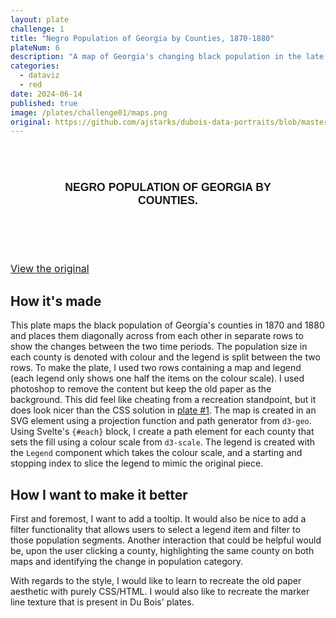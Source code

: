 ```yaml
---
layout: plate
challenge: 1
title: "Negro Population of Georgia by Counties, 1870-1880"
plateNum: 6
description: "A map of Georgia's changing black population in the late 1800s."
categories:
  - dataviz
  - red
date: 2024-06-14
published: true
image: /plates/challenge01/maps.png
original: https://github.com/ajstarks/dubois-data-portraits/blob/master/challenge/2024/challenge01/original-plate-06.jpg
---
```


<script>
  import Chart from './Chart.svelte'
</script>

<div class="plate">
  <div class="chart-title">
    <h1>Negro Population of Georgia by Counties.</h1>
  </div>
  <Chart />
</div>

<a class="original" href={original}>View the original</a>

<h2>How it's made</h2>

This plate maps the black population of Georgia's counties in 1870 and 1880 and places them diagonally across from each other in separate rows to show the changes between the two time periods. 
The population size in each county is denoted with colour and the legend is split between the two rows. 
To make the plate, I used two rows containing a map and legend (each legend only shows one half the items on the colour scale). 
I used photoshop to remove the content but keep the old paper as the background. 
This did feel like cheating from a recreation standpoint, but it does look nicer than the CSS solution in <a href="/plates/challenge04/">plate #1</a>.
The map is created in an SVG element using a projection function and path generator from `d3-geo`.
Using Svelte's `{#each}` block, I create a path element for each county that sets the fill using a colour scale from `d3-scale`.
The legend is created with the `Legend` component which takes the colour scale, and a starting and stopping index to slice the legend to mimic the original piece.

<h2>How I want to make it better</h2>

First and foremost, I want to add a tooltip. 
It would also be nice to add a filter functionality that allows users to select a legend item and filter to those population segments.
Another interaction that could be helpful would be, upon the user clicking a county, highlighting the same county on both maps and identifying the change in population category.

With regards to the style, I would like to learn to recreate the old paper aesthetic with purely CSS/HTML.
I would also like to recreate the marker line texture that is present in Du Bois' plates.

<style>
  

  .plate {
    background-image: url($lib/assets/original-plate-bg.png);
    background-size: cover;
    background-repeat: round;
    padding: 16px;
    border-radius: 6px;
    text-transform: uppercase;
    text-align: center;
    font-family: "Public Sans", sans-serif;
    margin: 1vh auto 1vh auto;
    opacity: 0.9;
    width: 75%;
    padding-bottom: 2rem;
  }

  .chart-title {
    margin-bottom: 1rem;
    line-height: 1.2;
    font-family: "Public Sans", sans-serif;
    color: black;
  }

  .chart-title h1 {
    color: black;
    font-family: "Public Sans", sans-serif;
    font-size: 1.1rem;
  }

  .chart-title h1 {
    font-weight: 700;
    margin: 1rem 0 0;
  }

  .original {
    font-size: 1rem;
  }

  @media screen and (max-width: 800px) {
    .plate {
      width: 100%;
    }
  }
</style>